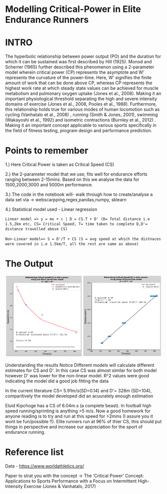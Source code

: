 # Modelling Critical-Power in Elite Endurance Runners 

# INTRO 
The hyperbolic relationship between power output (PO) and the duration for which it can be sustained was first described by Hill (1925). Monod and Scherrer (1965) further described this phenomenon using a 2-parameter model wherein critical power (CP) represents the asymptote and W’ represents the curvature of the power-time. Here, W’ signifies the finite amount of work that can be done above CP, whereas CP represents the highest work rate at which steady state values can be achieved for muscle metabolism and pulmonary oxygen uptake (Jones et al., 2008). Making it an important physiological threshold separating the high and severe intensity domains of exercise  (Jones et al., 2008, Pooles et al., 1988). Furthermore, this relationship  holds true for various modes of human locomotion such as cycling (Vanhatalo et al., 2008) , running (Smith & Jones, 2001), swimming (Wakayoshi et al., 1992)  and isometric contractions (Burnley et al., 2012) . Making it an important  concept applicable to various sports specifically in the field of fitness testing, program design and performance prediction. 

# Points to remember 
1.) Here Critical Power is taken as Critical Speed (CS) 

2.) the 2-parameter model that we use, fits well for endurance efforts ranging between 2-15mins. Based on this we analyse the data for 1500,2000,3000 and 5000m performance.

3.) The code in the notebook will- walk through how to create/analyse a data set via -> webscarpping,regex,pandas,numpy, sklearn 

4.) Statistical model used - Linear regression 

    Linear model => y = mx + c | D = CS.T + D' (D= Total distance i.e 1.5,2km etc, CS= Critical Speed, T= time taken to complete D,D'= distance travelled above CS)
    
    Non-Linear model=> S = D'/T + CS (S = avg speed at which the distnaces were covered in i.e 1.5km/T, all the rest are same as above)
    
# The Output 

<img src="CS%20-image/img.png" width = 1000 >

Understanding the results 
Notice Different models will calculate different estimates for CS and D'. In this case CS was almost similar for both model however D' was lower for the non-linear model. R^2 values were good indicating the model did a good job fitting the data 

In the current literature CS= 5.91m/s(SD=0.14) and D'= 328m (SD=104), comparitively the model developed did an acuurately enough estimation 

Eluid Kipchoge has a CS of 6.04m.s (a complete beast). In football high speed running/sprinting is anything >5 m/s. Now a good homework for anyone reading is to try and run at this speed for >2mins (I assure you it wont be fun/possible !!). Elite runners run at 96% of thier CS, this should put things in perspective and increase our appreciation for the sport of endurance running. 

# Reference list 
Data - https://www.worldathletics.org/

Paper to strat you with the concept -> The ‘Critical Power’ Concept: Applications to Sports
Performance with a Focus on Intermittent High-Intensity Exercise (Jones & Vanhatalo, 2017)





 
 

